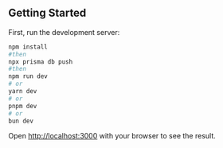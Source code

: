 
## Getting Started

First, run the development server:

```bash
npm install
#then
npx prisma db push 
#then 
npm run dev
# or
yarn dev
# or
pnpm dev
# or
bun dev
```

Open [http://localhost:3000](http://localhost:3000) with your browser to see the result.
